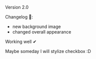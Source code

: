 Version 2.0

Changelog 📝:
  - new background image
  - changed overall appearance

Working well ✔

Maybe someday I will stylize checkbox :D
